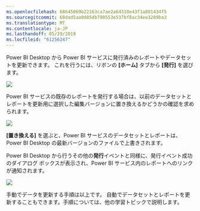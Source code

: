 ```yaml
---
ms.openlocfilehash: 68645069b22163ca7ae2a64310e43f1a801434f5
ms.sourcegitcommit: 60dad5aa0d85db790553e537bf8ac34ee3289ba3
ms.translationtype: MT
ms.contentlocale: ja-JP
ms.lasthandoff: 05/29/2019
ms.locfileid: "61256247"
---
```

Power BI Desktop から Power BI サービスに発行済みのレポートやデータセットを更新できます。 これを行うには、リボンの **[ホーム]** タブから **[発行]** を選びます。

![](media/4-5-manually-republish-reports/4-5_0.png)

Power BI サービスの既存のレポートを発行する場合は、以前のデータセットとレポートを更新用に選択した編集バージョンに置き換えるかどうかの確認を求められます。

![](media/4-5-manually-republish-reports/4-5_1.png)

**[置き換える]** を選ぶと、Power BI サービスのデータセットとレポートは、Power BI Desktop の最新バージョンのファイルで上書きされます。

Power BI Desktop から行うその他の**発行**イベントと同様に、発行イベント成功のダイアログ ボックスが表示され、Power BI サービス内のレポートへのリンクが通知されます。

![](media/4-5-manually-republish-reports/4-5_2.png)

手動でデータを更新する手順は以上です。 自動でデータセットとレポートを更新することもできます。手順については、他の学習トピックで説明します。


